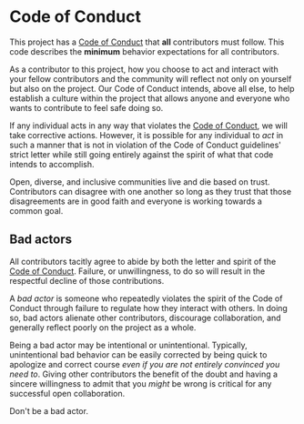 # Code of Conduct

This project has a [Code of Conduct][code-of-conduct] that **all** contributors must follow. This code describes the **minimum** behavior expectations for all contributors.

As a contributor to this project, how you choose to act and interact with your fellow contributors and the community will reflect not only on yourself but also on the project.  Our Code of Conduct intends, above all else, to help establish a culture within the project that allows anyone and everyone who wants to contribute to feel safe doing so.

If any individual acts in any way that violates the [Code of Conduct][code-of-conduct], we will take corrective actions. However, it is possible for any individual to *act* in such a manner that is not in violation of the Code of Conduct guidelines' strict letter while still going entirely against the spirit of what that code intends to accomplish.

Open, diverse, and inclusive communities live and die based on trust. Contributors can disagree with one another so long as they trust that those disagreements are in good faith and everyone is working towards a common goal.

## Bad actors

All contributors tacitly agree to abide by both the letter and spirit of the [Code of Conduct][code-of-conduct]. Failure, or unwillingness, to do so will result in the respectful decline of those contributions.

A *bad actor* is someone who repeatedly violates the spirit of the Code of Conduct through failure to regulate how they interact with others. In doing so, bad actors alienate other contributors, discourage collaboration, and generally reflect poorly on the project as a whole.

Being a bad actor may be intentional or unintentional. Typically, unintentional bad behavior can be easily corrected by being quick to apologize and correct course *even if you are not entirely convinced you need to*. Giving other contributors the benefit of the doubt and having a sincere willingness to admit that you *might* be wrong is critical for any successful open collaboration.

Don't be a bad actor.

[code-of-conduct]: ../../../CODE_OF_CONDUCT.md
